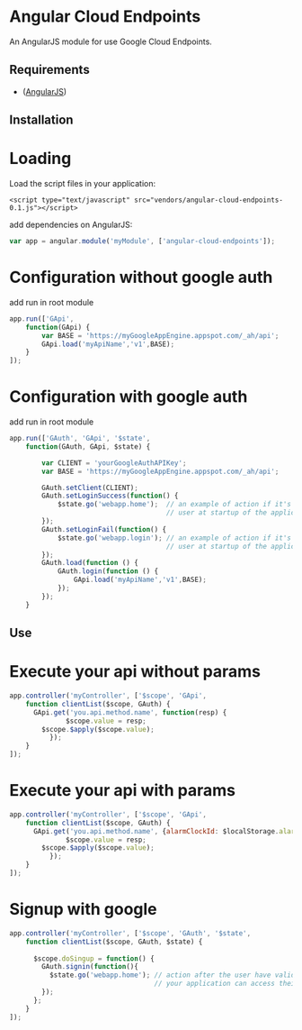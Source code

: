 Angular Cloud Endpoints
=======================

An AngularJS module for use Google Cloud Endpoints.

## Requirements

- ([AngularJS](http://angularjs.org))

## Installation
# Loading
Load the script files in your application:

    <script type="text/javascript" src="vendors/angular-cloud-endpoints-0.1.js"></script>

add dependencies on AngularJS:

```javascript
var app = angular.module('myModule', ['angular-cloud-endpoints']);
```

# Configuration without google auth

add run in root module

```javascript
app.run(['GApi',
    function(GApi) {
        var BASE = 'https://myGoogleAppEngine.appspot.com/_ah/api';
        GApi.load('myApiName','v1',BASE);
    }
]);
```
# Configuration with google auth

add run in root module

```javascript
app.run(['GAuth', 'GApi', '$state',
    function(GAuth, GApi, $state) {

        var CLIENT = 'yourGoogleAuthAPIKey';
        var BASE = 'https://myGoogleAppEngine.appspot.com/_ah/api';

        GAuth.setClient(CLIENT);
        GAuth.setLoginSuccess(function() {
            $state.go('webapp.home');  // an example of action if it's possible to authenticate
                                       // user at startup of the application
        });
        GAuth.setLoginFail(function() {
            $state.go('webapp.login'); // an example of action if it's impossible to authenticate
                                       // user at startup of the application
        });
        GAuth.load(function () {
            GAuth.login(function () {
                GApi.load('myApiName','v1',BASE);
            });
        });
    }
```

## Use

# Execute your api without params

```javascript
app.controller('myController', ['$scope', 'GApi',
    function clientList($scope, GAuth) {
      GApi.get('you.api.method.name', function(resp) {
			  $scope.value = resp;
        $scope.$apply($scope.value);
		  });
    }
]);
```

# Execute your api with params

```javascript
app.controller('myController', ['$scope', 'GApi',
    function clientList($scope, GAuth) {
      GApi.get('you.api.method.name', {alarmClockId: $localStorage.alarmClockId}, function(resp) {
			  $scope.value = resp;
        $scope.$apply($scope.value);
		  });
    }
]);
```

# Signup with google

```javascript
app.controller('myController', ['$scope', 'GAuth', '$state',
    function clientList($scope, GAuth, $state) {
        
      $scope.doSingup = function() {
        GAuth.signin(function(){
          $state.go('webapp.home'); // action after the user have validated that
                                    // your application can access their Google account.
        });
      };
    }
]);
```
